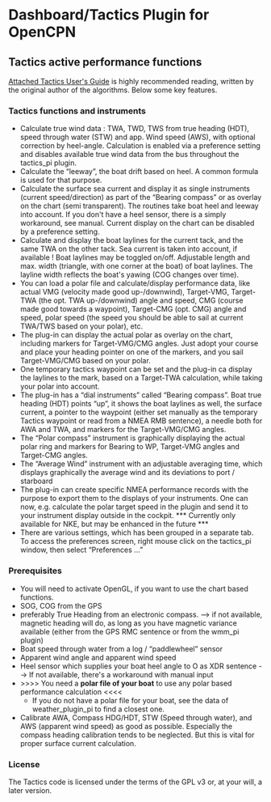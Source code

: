 # Dashboard/Tactics Plugin for OpenCPN

## Tactics active performance functions

[Attached Tactics User's Guide](tactics_pi.pdf) is highly recommended reading, written by the original author
of the algorithms. Below some key features.

### Tactics functions and instruments
* Calculate true wind data : TWA, TWD, TWS from true heading (HDT), speed through water (STW) and app. Wind speed (AWS), with optional correction by heel-angle. Calculation is enabled via a preference setting and disables available true wind data from the bus throughout the tactics_pi plugin.
* Calculate the “leeway”, the boat drift based on heel. A common formula is used for that purpose.
* Calculate the surface sea current and display it as single instruments (current speed/direction) as part of the “Bearing compass” or as overlay on the chart (semi transparent). The routines take boat heel and leeway into account. If you don't have a heel sensor, there is a simply workaround, see manual. Current display on the chart can be disabled by a preference setting.
* Calculate and display the boat laylines for the current tack, and the same TWA on the other tack. Sea current is taken into account, if available ! Boat laylines may be toggled on/off. Adjustable length and max. width (triangle, with one corner at the boat) of boat laylines. The layline width reflects the boat's yawing (COG changes over time).
* You can load a polar file and calculate/display performance data, like actual VMG (velocity made good up-/downwind), Target-VMG, Target-TWA  (the opt. TWA up-/downwind) angle and speed, CMG (course made good towards a waypoint), Target-CMG (opt. CMG) angle and speed, polar speed (the speed you should be able to sail at current TWA/TWS based on your polar), etc.
* The plug-in can display the actual polar as overlay on the chart, including markers for Target-VMG/CMG angles. Just adopt your course and place your heading pointer on one of the markers, and you sail Target-VMG/CMG based on your polar.
* One temporary tactics waypoint can be set and the plug-in ca display the laylines to the mark, based on a Target-TWA calculation, while taking your polar into account.
* The plug-in has a “dial instruments” called “Bearing compass”. Boat true heading (HDT)  points “up”, it shows the boat laylines as well, the surface current, a pointer to the waypoint (either set manually as the temporary Tactics waypoint or read from a NMEA RMB sentence), a needle both for AWA and TWA, and markers for the Target-VMG/CMG angles.
* The “Polar compass” instrument is graphically displaying the actual polar ring and markers for Bearing to WP, Target-VMG angles and Target-CMG angles.
* The “Average Wind” instrument with an adjustable averaging time, which displays graphically the average wind and its deviations to port / starboard
* The plug-in can create specific NMEA performance records with the purpose to export them to the displays of your instruments. One can now, e.g. calculate the polar target speed in the plugin and send it to your instrument display outside in the cockpit. *** Currently only available for NKE, but may be enhanced in the future ***
* There are various settings, which has been grouped in a separate tab. To access the preferences screen, right mouse click on the tactics_pi window, then select “Preferences ...”

### Prerequisites

* You will  need to activate OpenGL, if you want to use the chart based functions.
* SOG, COG from the GPS
* preferably True Heading from an electronic compass. --> if not available, magnetic heading will do, as long as you have magnetic variance available (either from the GPS RMC sentence or from the wmm_pi plugin)
* Boat speed through water from a log / “paddlewheel” sensor
* Apparent wind angle and apparent wind speed
* Heel sensor which supplies your boat heel angle to O as XDR sentence --> If not available, there's a workaround with manual input
* \>\>\>\> You need a **polar file of your boat** to use any polar based performance calculation <<<<
  - If you do not have a polar file for your boat, see the data of weather_plugin_pi to find a closest one.
* Calibrate AWA, Compass HDG/HDT,  STW (Speed through water), and AWS (apparent wind speed) as good as possible. Especially the compass heading calibration tends to be neglected. But this is vital for proper surface current calculation.


### License

The Tactics code is licensed under the terms of the GPL v3 or, at your will, a later version.
